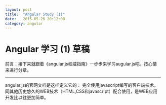 ```yaml
---
layout: post
title:  "Angular Study (1)"
date:   2015-05-26 20:12:00
category: angular
---
```


Angular 学习 (1) 草稿
=====================

前言：接下来就跟着《angular.js权威指南》一步步来学习augular.js吧。按心情来进行分章。

***

angular.js的官网文档是这样定义它的：
	完全使用javascript编写的客户端技术。同其他历史悠久的WEB技术（HTML,CSS和javascript）配合使用，是WEB应用开发比以往更加简单。


